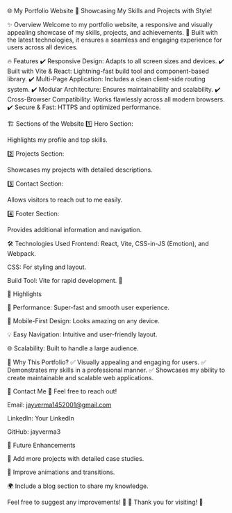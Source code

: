🌐 My Portfolio Website
🚀 Showcasing My Skills and Projects with Style!

✨ Overview
Welcome to my portfolio website, a responsive and visually appealing showcase of my skills, projects, and achievements. 🌟 Built with the latest technologies, it ensures a seamless and engaging experience for users across all devices.

🔥 Features
✔️ Responsive Design: Adapts to all screen sizes and devices.
✔️ Built with Vite & React: Lightning-fast build tool and component-based library.
✔️ Multi-Page Application: Includes a clean client-side routing system.
✔️ Modular Architecture: Ensures maintainability and scalability.
✔️ Cross-Browser Compatibility: Works flawlessly across all modern browsers.
✔️ Secure & Fast: HTTPS and optimized performance.

🏗️ Sections of the Website
1️⃣ Hero Section:

Highlights my profile and top skills.

2️⃣ Projects Section:

Showcases my projects with detailed descriptions.

3️⃣ Contact Section:

Allows visitors to reach out to me easily.

4️⃣ Footer Section:

Provides additional information and navigation.

🛠️ Technologies Used
Frontend: React, Vite, CSS-in-JS (Emotion), and Webpack.

CSS: For styling and layout.

Build Tool: Vite for rapid development. 🚀

🌟 Highlights

🚀 Performance: Super-fast and smooth user experience.

📱 Mobile-First Design: Looks amazing on any device.

💡 Easy Navigation: Intuitive and user-friendly layout.

🌐 Scalability: Built to handle a large audience.

🎯 Why This Portfolio?
✅ Visually appealing and engaging for users.
✅ Demonstrates my skills in a professional manner.
✅ Showcases my ability to create maintainable and scalable web applications.

📩 Contact Me
💌 Feel free to reach out!

Email: jayverma1452001@gmail.com

LinkedIn: Your LinkedIn

GitHub: jayverma3

🚧 Future Enhancements

💼 Add more projects with detailed case studies.

🎨 Improve animations and transitions.

🌍 Include a blog section to share my knowledge.

Feel free to suggest any improvements! 🙌
🌟 Thank you for visiting! 🌟
